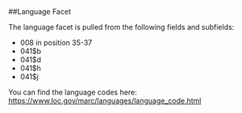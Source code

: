 ##Language Facet

The language facet is pulled from the following fields and subfields:

* 008 in position 35-37
* 041$b
* 041$d
* 041$h
* 041$j

You can find the language codes here: https://www.loc.gov/marc/languages/language_code.html
